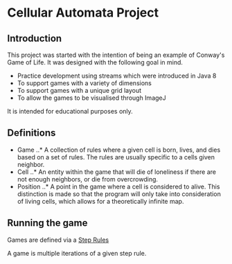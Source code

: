 # Cellular Automata Project #

## Introduction ##
This project was started with the intention of being an example of Conway's Game of Life.  It was designed with the following goal in mind.

* Practice development using streams which were introduced in Java 8
* To support games with a variety of dimensions
* To support games with a unique grid layout
* To allow the games to be visualised through ImageJ

It is intended for educational purposes only.
 
## Definitions ##
* Game
..* A collection of rules where a given cell is born, lives, and dies based on a set of rules.  The rules are usually specific to a cells given neighbor.
* Cell
..* An entity within the game that will die of loneliness if there are not enough neighbors, or die from overcrowding.
* Position
..* A point in the game where a cell is considered to alive.  This distinction is made so that the program will only take into consideration of living cells, which allows for a theoretically infinite map.

## Running the game ##
Games are defined via a [Step Rules](src/main/java/org/neil/game/StepRule.java)

A game is multiple iterations of a given step rule.